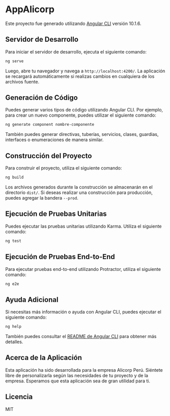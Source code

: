 # AppAlicorp

Este proyecto fue generado utilizando [Angular CLI](https://github.com/angular/angular-cli) versión 10.1.6.

## Servidor de Desarrollo

Para iniciar el servidor de desarrollo, ejecuta el siguiente comando:

```bash
ng serve
```

Luego, abre tu navegador y navega a `http://localhost:4200/`. La aplicación se recargará automáticamente si realizas cambios en cualquiera de los archivos fuente.

## Generación de Código

Puedes generar varios tipos de código utilizando Angular CLI. Por ejemplo, para crear un nuevo componente, puedes utilizar el siguiente comando:

```bash
ng generate component nombre-componente
```

También puedes generar directivas, tuberías, servicios, clases, guardias, interfaces o enumeraciones de manera similar.

## Construcción del Proyecto

Para construir el proyecto, utiliza el siguiente comando:

```bash
ng build
```

Los archivos generados durante la construcción se almacenarán en el directorio `dist/`. Si deseas realizar una construcción para producción, puedes agregar la bandera `--prod`.

## Ejecución de Pruebas Unitarias

Puedes ejecutar las pruebas unitarias utilizando Karma. Utiliza el siguiente comando:

```bash
ng test
```

## Ejecución de Pruebas End-to-End

Para ejecutar pruebas end-to-end utilizando Protractor, utiliza el siguiente comando:

```bash
ng e2e
```

## Ayuda Adicional

Si necesitas más información o ayuda con Angular CLI, puedes ejecutar el siguiente comando:

```bash
ng help
```

También puedes consultar el [README de Angular CLI](https://github.com/angular/angular-cli/blob/master/README.md) para obtener más detalles.

## Acerca de la Aplicación

Esta aplicación ha sido desarrollada para la empresa Alicorp Perú. Siéntete libre de personalizarla según las necesidades de tu proyecto y de la empresa. Esperamos que esta aplicación sea de gran utilidad para ti.

## Licencia

MIT
